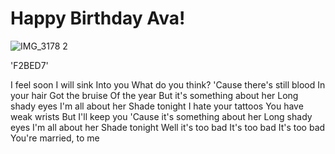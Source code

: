 # Happy Birthday Ava!
![IMG_3178 2](https://github.com/rodinopps/rodinopps.github.io/assets/148067607/9720557d-6d99-4df3-9f63-24437a27a0c5)

'F2BED7'

I feel soon
I will sink
Into you
What do you think?
'Cause there's still blood
In your hair
Got the bruise
Of the year
But it's something about her
Long shady eyes
I'm all about her
Shade tonight
I hate your tattoos
You have weak wrists
But I'll keep you
'Cause it's something about her
Long shady eyes
I'm all about her
Shade tonight
Well it's too bad
It's too bad
It's too bad
You're married, to me
